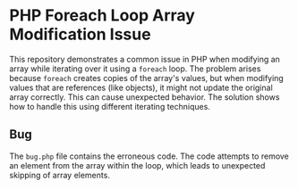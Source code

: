 # PHP Foreach Loop Array Modification Issue

This repository demonstrates a common issue in PHP when modifying an array while iterating over it using a `foreach` loop.  The problem arises because `foreach` creates copies of the array's values, but when modifying values that are references (like objects), it might not update the original array correctly.  This can cause unexpected behavior.  The solution shows how to handle this using different iterating techniques.

## Bug
The `bug.php` file contains the erroneous code.  The code attempts to remove an element from the array within the loop, which leads to unexpected skipping of array elements.